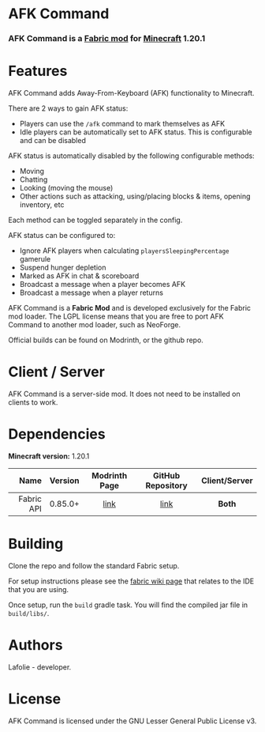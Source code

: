 # AFK Command

### AFK Command is a [Fabric mod](https://www.fabricmc.net/) for [Minecraft](https://www.minecraft.net/en-us) 1.20.1

# Features

AFK Command adds Away-From-Keyboard (AFK) functionality to Minecraft.

There are 2 ways to gain AFK status:
* Players can use the `/afk` command to mark themselves as AFK
* Idle players can be automatically set to AFK status. This is configurable and can be disabled

AFK status is automatically disabled by the following configurable methods:
* Moving
* Chatting
* Looking (moving the mouse)
* Other actions such as attacking, using/placing blocks & items, opening inventory, etc

Each method can be toggled separately in the config.

AFK status can be configured to:
* Ignore AFK players when calculating `playersSleepingPercentage` gamerule
* Suspend hunger depletion
* Marked as AFK in chat & scoreboard
* Broadcast a message when a player becomes AFK
* Broadcast a message when a player returns

AFK Command is a **Fabric Mod** and is developed exclusively for the Fabric mod loader. The LGPL license means that you are free to port AFK Command to another mod loader, such as NeoForge.

Official builds can be found on Modrinth, or the github repo.

# Client / Server

AFK Command is a server-side mod. It does not need to be installed on clients to work.

# Dependencies

**Minecraft version:** 1.20.1

|                    Name | Version | Modrinth Page     | GitHub Repository | Client/Server |
|------------------------:|:-------:|:-----------------:|:-----------------:|:-------------:|
|              Fabric API | 0.85.0+ | [link][fabric_MR] | [link][fabric_GH] | **Both**      |

# Building

Clone the repo and follow the standard Fabric setup.

For setup instructions please see the [fabric wiki page](https://fabricmc.net/wiki/tutorial:setup) that relates to the IDE that you are using.

Once setup, run the `build` gradle task. You will find the compiled jar file in `build/libs/`.

# Authors

Lafolie - developer.

# License

AFK Command is licensed under the GNU Lesser General Public License v3.

[fabric_MR]: https://modrinth.com/mod/fabric-api
[fabric_GH]: https://github.com/FabricMC/fabric